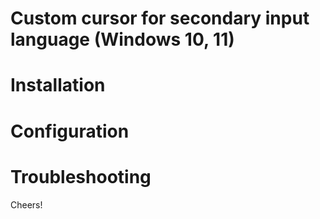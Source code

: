 # Custom cursor for secondary input language (Windows 10, 11)

# Installation

# Configuration

# Troubleshooting

Cheers!
  